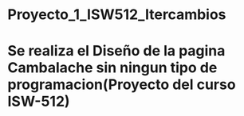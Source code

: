 # Proyecto_1_ISW512_Itercambios
# Se realiza el Diseño de la pagina Cambalache sin ningun tipo de programacion(Proyecto del curso ISW-512)
